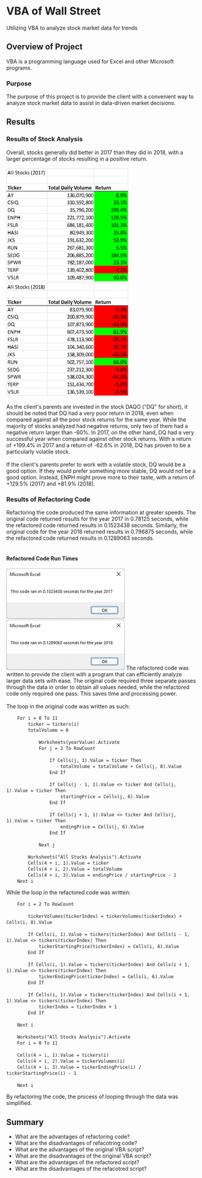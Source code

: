 # VBA of Wall Street
Utilizing VBA to analyze stock market data for trends

## Overview of Project
VBA is a programming language used for Excel and other Microsoft programs. 
### Purpose
The purpose of this project is to provide the client with a convenient way to analyze stock market data to assist in data-driven market decisions. 

## Results
### Results of Stock Analysis
Overall, stocks generally did better in 2017 than they did in 2018, with a larger percentage of stocks resulting in a positive return. </br></br>
![Analysis of 2017 Stock Returns](resources/2017_refactored.png)
![Analysis of 2018 Stock Returns](resources/2018_refactored.png)</br></br>
As the client's parents are invested in the stock DAQO ("DQ" for short), it should be noted that DQ had a very poor return in 2018, even when compared against all the poor stock returns for the same year. While the majority of stocks analyzed had negative returns, only two of them had a negative return larger than -60%. In 2017, on the other hand, DQ had a very successful year when compared against other stock returns. With a return of +199.4% in 2017 and a return of -62.6% in 2018, DQ has proven to be a particularly volatile stock. </br></br>
If the client's parents prefer to work with a volatile stock, DQ would be a good option. If they would prefer something more stable, DQ would not be a good option. Instead, ENPH might prove more to their taste, with a return of +129.5% (2017) and +81.9% (2018).  
### Results of Refactoring Code
Refactoring the code produced the same information at greater speeds. The original code returned results for the year 2017 in 0.78125 seconds, while the refactored code returned results in 0.1523438 seconds. Similarly, the original code for the year 2018 returned results in 0.796875 seconds, while the refactored code returned results in 0.1289063 seconds. </br></br>
#### Refactored Code Run Times
![Return Speed 2017 Refactored](resources/VBA_Challenge_2017.png)
![Return Speed 2018 Refactored](resources/VBA_Challenge_2018.png)
The refactored code was written to provide the client with a program that can efficiently analyze larger data sets with ease. The original code required three separate passes through the data in order to obtain all values needed, while the refactored code only required one pass. This saves time and processing power. </br></br>
The loop in the original code was written as such:</br>
```
    For i = 0 To 11
        ticker = tickers(i)
        totalVolume = 0
        
            Worksheets(yearValue).Activate
            For j = 2 To RowCount
                
                If Cells(j, 1).Value = ticker Then
                    totalVolume = totalVolume + Cells(j, 8).Value
                End If
                
                If Cells(j - 1, 1).Value <> ticker And Cells(j, 1).Value = ticker Then
                    startingPrice = Cells(j, 6).Value
                End If
                
                If Cells(j + 1, 1).Value <> ticker And Cells(j, 1).Value = ticker Then
                    endingPrice = Cells(j, 6).Value
                End If
            
            Next j

        Worksheets("All Stocks Analysis").Activate
        Cells(4 + i, 1).Value = ticker
        Cells(4 + i, 2).Value = totalVolume
        Cells(4 + i, 3).Value = endingPrice / startingPrice - 1
    Next i
```
While the loop in the refactored code was written: 
```
    For i = 2 To RowCount

        tickerVolumes(tickerIndex) = tickerVolumes(tickerIndex) + Cells(i, 8).Value
        
        If Cells(i, 1).Value = tickers(tickerIndex) And Cells(i - 1, 1).Value <> tickers(tickerIndex) Then
            tickerStartingPrice(tickerIndex) = Cells(i, 6).Value
        End If
        
        If Cells(i, 1).Value = tickers(tickerIndex) And Cells(i + 1, 1).Value <> tickers(tickerIndex) Then
            tickerEndingPrice(tickerIndex) = Cells(i, 6).Value
        End If
        
        If Cells(i, 1).Value = tickers(tickerIndex) And Cells(i + 1, 1).Value <> tickers(tickerIndex) Then
            tickerIndex = tickerIndex + 1
        End If
            
    Next i

    Worksheets("All Stocks Analysis").Activate
    For i = 0 To 11
    
    Cells(4 + i, 1).Value = tickers(i)
    Cells(4 + i, 2).Value = tickerVolumes(i)
    Cells(4 + i, 3).Value = tickerEndingPrice(i) / tickerStartingPrice(i) - 1

    Next i
```
By refactoring the code, the process of looping through the data was simplified. 
## Summary
* What are the advantages of refactoring code? 
* What are the disadvantages of refacotring code? 
* What are the advantages of the original VBA script? 
* What are the disadvantages of the original VBA script? 
* What are the advantages of the refactored script?
* What are the disadvantages of the refacotred script?  